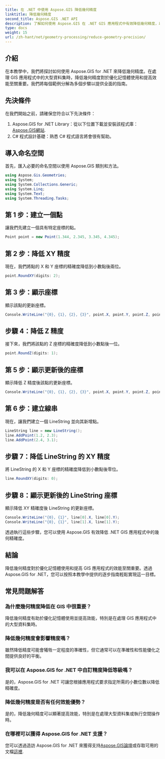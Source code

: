 ```yaml
---
title: 在 .NET 中使用 Aspose.GIS 降低幾何精度
linktitle: 降低幾何精度
second_title: Aspose.GIS .NET API
description: 了解如何使用 Aspose.GIS 在 .NET GIS 應用程式中有效降低幾何精度，以提高效能和記憶體最佳化。
type: docs
weight: 15
url: /zh-hant/net/geometry-processing/reduce-geometry-precision/
---
```

## 介紹
在本教學中，我們將探討如何使用 Aspose.GIS for .NET 來降低幾何精度。在處理 GIS 應用程式中的大型資料集時，降低幾何精度對於優化記憶體使用和提高效能至關重要。我們將每個範例分解為多個步驟以提供全面的指南。
## 先決條件
在我們開始之前，請確保您符合以下先決條件：
1.  Aspose.GIS for .NET Library：從以下位置下載並安裝該程式庫：[Aspose.GIS網站](https://releases.aspose.com/gis/net/).
2. C# 程式設計基礎：熟悉 C# 程式語言將會很有幫助。
## 導入命名空間
首先，匯入必要的命名空間以使用 Aspose.GIS 類別和方法。
```csharp
using Aspose.Gis.Geometries;
using System;
using System.Collections.Generic;
using System.Linq;
using System.Text;
using System.Threading.Tasks;
```

## 第 1 步：建立一個點
讓我們先建立一個具有特定座標的點。
```csharp
Point point = new Point(1.344, 2.345, 3.345, 4.345);
```
## 第 2 步：降低 XY 精度
現在，我們將點的 X 和 Y 座標的精確度降低到小數點後兩位。
```csharp
point.RoundXY(digits: 2);
```
## 第 3 步：顯示座標
顯示該點的更新座標。
```csharp
Console.WriteLine("{0}, {1}, {2}, {3}", point.X, point.Y, point.Z, point.M);
```
## 步驟 4：降低 Z 精度
接下來，我們將該點的 Z 座標的精確度降低到小數點後一位。
```csharp
point.RoundZ(digits: 1);
```
## 第 5 步：顯示更新後的座標
顯示降低 Z 精度後該點的更新座標。
```csharp
Console.WriteLine("{0}, {1}, {2}, {3}", point.X, point.Y, point.Z, point.M);
```
## 第 6 步：建立線串
現在，讓我們建立一個 LineString 並向其新增點。
```csharp
LineString line = new LineString();
line.AddPoint(1.2, 2.3);
line.AddPoint(2.4, 3.1);
```
## 步驟 7：降低 LineString 的 XY 精度
將 LineString 的 X 和 Y 座標的精確度降低到小數點後零位。
```csharp
line.RoundXY(digits: 0);
```
## 步驟 8：顯示更新後的 LineString 座標
顯示降低 XY 精確度後 LineString 的更新座標。
```csharp
Console.WriteLine("{0}, {1}", line[0].X, line[0].Y);
Console.WriteLine("{0}, {1}", line[1].X, line[1].Y);
```
透過執行這些步驟，您可以使用 Aspose.GIS 有效降低 .NET GIS 應用程式中的幾何精確度。
## 結論
降低幾何精度對於優化記憶體使用和提高 GIS 應用程式的效能至關重要。透過 Aspose.GIS for .NET，您可以按照本教學中提供的逐步指南輕鬆實現這一目標。
## 常見問題解答
### 為什麼幾何精度降低在 GIS 中很重要？
降低幾何精度有助於優化記憶體使用並提高效能，特別是在處理 GIS 應用程式中的大型資料集時。
### 降低幾何精度會影響精度嗎？
雖然降低精度可能會犧牲一定程度的準確性，但它通常可以在準確性和性能優化之間提供良好的平衡。
### 我可以在 Aspose.GIS for .NET 中自訂精度降低等級嗎？
是的，Aspose.GIS for .NET 可讓您根據應用程式要求指定所需的小數位數以降低精確度。
### 降低幾何精度是否有任何效能優勢？
是的，降低幾何精度可以顯著提高效能，特別是在處理大型資料集或執行空間操作時。
### 在哪裡可以獲得 Aspose.GIS for .NET 支援？
您可以透過造訪 Aspose.GIS for .NET 來獲得支持[Aspose.GIS論壇](https://forum.aspose.com/c/gis/33)或存取可用的文檔[這裡](https://reference.aspose.com/gis/net/).